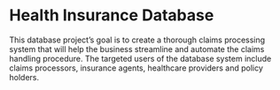 # Health Insurance Database

This database project’s goal is to create a thorough claims processing system that will help the business streamline and automate the claims handling procedure. The targeted users of the database system include claims processors, insurance agents, healthcare providers and policy holders.
